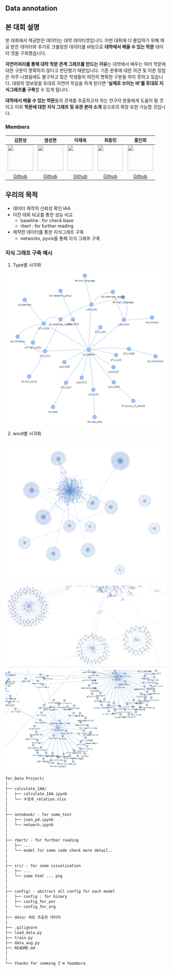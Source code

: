 ## Data annotation


## 본 대회 설명  
본 대회에서 제공받은 데이터는 대학 데이터셋입니다. 이번 대회에 더 몰입하기 위해 제공 받은 데이터와 추가로 크롤링한 데이터를 바탕으로  **대학에서 배울 수 있는 학문** 데이터 셋을 구축했습니다.

**자연어처리를 통해 대학 학문 관계 그래프를 만드는 이유**는 대학에서 배우는 여러 학문에 대한 구분이 명확하지 않다고 판단했기 때문입니다. 기존 분류에 대한 의견 및 이론 정립은 자주 나왔음에도 불구하고 많은 학생들이 여전히 명확한 구분을 하지 못하고 있습니다. 대량의 정보량을 토대로 자연어 학습을 하게 된다면 **‘실제로 쓰이는 바’를 토대로 지식그래프를 구축**할 수 있게 됩니다.

**대학에서 배울 수 있는 학문**들의 관계를 추출하고자 하는 연구자 분들에게 도움이 될 것이고 이외 **학문에 대한 지식 그래프 및 유관 분야 소개** 등으로의 확장 또한 가능할 것입니다.

### Members

김한성|염성현|이재욱|최동민|홍인희|
:-:|:-:|:-:|:-:|:-:
<img src='https://avatars.githubusercontent.com/u/72785706?v=4' height=80 width=80px></img>|<img src='https://avatars.githubusercontent.com/u/71070496?v=4' height=80 width=80px></img>|<img src='https://avatars.githubusercontent.com/u/90924434?v=4' height=80 width=80px></img>|<img src='https://avatars.githubusercontent.com/u/69616444?v=4' height=80 width=80px></img>|<img src='https://avatars.githubusercontent.com/u/55435898?v=4' height=80 width=80px></img>|
[Github](https://github.com/datakim1201)|[Github](https://github.com/neulvo)|[Github](https://github.com/datakim1201)|[Github](https://github.com/datakim1201)|[Github](https://github.com/datakim1201)

## 우리의 목적 
- 데이터 제작의 신뢰성 확인 IAA
- 이전 대회 비교를 통한 성능 비교 
    - baseline : for check base
    - rbert : for further reading 
- 제작한 데이터를 통한 지식그래프 구축
    - networkx, pyvis를 통해 지식 그래프 구축

### 지식 그래프 구축 예시
1. Type별 시각화    

![type_network](src/type_network.png)
   
2. word별 시각화 

![word_network](src/word_network.png)
![word_network2](src/word_network2.png)
![word_network3](src/word_network3.png)


```
for_Data Project/
│
├── calculate_IAA/ 
│   ├── calculate_IAA.ipynb
│   └── 수정후_relation.xlsx
│
│
├── notebook/ - for some_test
│   ├── json_pd.ipynb
│   └── network.ipynb
│
│
├── rbert/ - for further reading
│   ├── ...
│   └── model for some code check more detail..
│
│
├── src/ - for some visualization
│   ├── ...
│   └── some html ... png
│
│
├── config/ - abstract all config for each model
│   ├── config : for binary
│   ├── config_for_per
│   └── config_for_org
│
├── data/ 새로 추출한 데이터 
|
├── .gitignore
├── load_data.py
├── train.py
├── data_aug.py
├── README.md
│
│  
└── thanks for comming I'm Yeombora
```
